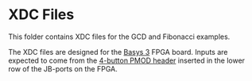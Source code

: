# XDC Files
This folder contains XDC files for the GCD and Fibonacci examples. 

The XDC files are designed for the [Basys 3](https://digilent.com/reference/programmable-logic/basys-3/start) FPGA board. 
Inputs are expected to come from the [4-button PMOD header](https://digilent.com/shop/pmod-btn-4-user-pushbuttons/) inserted
in the lower row of the JB-ports on the FPGA.